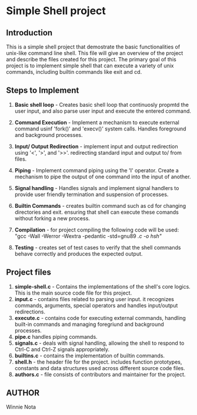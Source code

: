 # Simple Shell project

## Introduction

This is a simple shell project that demostrate the basic functionalities of unix-like command line shell. This file will give an overview of the project and describe the files created for this project. The primary goal of this project is to implement simple shell that can execute a variety of unix commands, including builtin commands like exit and cd.


## Steps to Implement

1. **Basic shell loop** - Creates basic shell loop that continuosly propmtd the user input, and also parse user input and execute the entered command.

2. **Command Execution** - Implement a mechanism to execute external command usinf 'fork()' and 'execv()' system calls. Handles foreground and background processes.

3. **Input/ Output Redirection** - implement input and output redirection using '<', '>', and '>>'. redirecting standard input and output to/ from files.

4. **Piping** - Implement command piping using the 'I' operator. Create a mechanism to pipe the output of one command into the input of another.

5. **Signal handling** - Handles signals and implement signal handlers to provide user friendly termination and suspension of processes.

6. **Builtin Commands** - creates builtin command such as cd for changing directories and exit. ensuring that shell can execute these comands without forking a new process.

7. **Compilation** - for project compiling the following code will be used: "gcc -Wall -Werror -Wextra -pedantic -std=gnu89 *.c -o hsh"*

8. **Testing** - creates set of test cases to verify that the shell commands behave correctly and produces the expected output.

## Project files

1. **simple-shell.c** - Contains the implementations of the shell's core logics. This is the main source code file for this project.
2. **input.c** - contains files related to parsing user input. it recognizes commands, arguments, special operators and handles input/output redirections.
3. **execute.c** - contains code for executing external commands, handling built-in commands and managing foregriund and background processes.
4. **pipe.c** handles piping commands.
5. **signals.c** - deals with signal handling, allowing the shell to respond to Ctrl-C and Ctrl-Z signals appropriately.
6. **builtins.c** - contains the implementation of builtin commands.
7. **shell.h** - the header file for the project. includes function prototypes, constants and data structures used across different source code files.
8. **authors.c** - file consists of contributors and maintainer for the project.

## AUTHOR

Winnie Nota 




